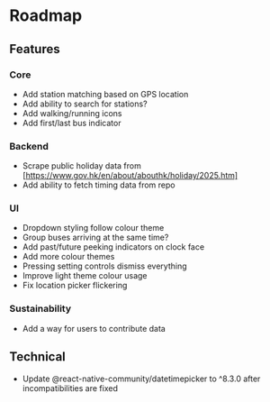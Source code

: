 # Roadmap

## Features
### Core
- Add station matching based on GPS location
- Add ability to search for stations?
- Add walking/running icons
- Add first/last bus indicator
### Backend
- Scrape public holiday data from [https://www.gov.hk/en/about/abouthk/holiday/2025.htm]
- Add ability to fetch timing data from repo
### UI
- Dropdown styling follow colour theme
- Group buses arriving at the same time?
- Add past/future peeking indicators on clock face
- Add more colour themes
- Pressing setting controls dismiss everything
- Improve light theme colour usage
- Fix location picker flickering
### Sustainability
- Add a way for users to contribute data

## Technical
- Update @react-native-community/datetimepicker to ^8.3.0 after incompatibilities are fixed